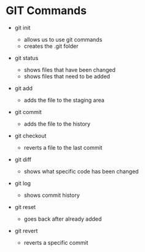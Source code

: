 # GIT Commands

* git init 
  * allows us to use git commands
  * creates the .git folder

* git status
  * shows files that have been changed
  * shows files that need to be added

* git add
  * adds the file to the staging area

* git commit
  * adds the file to the history

* git checkout
  * reverts a file to the last commit

* git diff
  * shows what specific code has been changed

* git log
  * shows commit history

* git reset
  * goes back after already added

* git revert
  * reverts a specific commit
